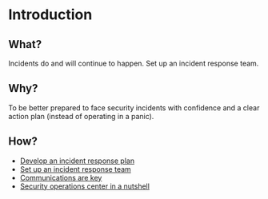 # Introduction

## What?

Incidents do and will continue to happen. Set up an incident response team.

## Why?

To be better prepared to face security incidents with confidence and a clear action plan (instead of operating in a
panic). 

## How?

* [Develop an incident response plan](plan.md)
* [Set up an incident response team](who.md)
* [Communications are key](communications.md)
* [Security operations center in a nutshell](nutshell.md)
